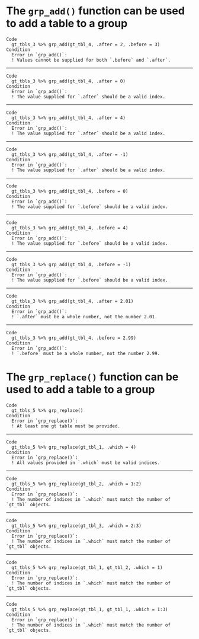 # The `grp_add()` function can be used to add a table to a group

    Code
      gt_tbls_3 %>% grp_add(gt_tbl_4, .after = 2, .before = 3)
    Condition
      Error in `grp_add()`:
      ! Values cannot be supplied for both `.before` and `.after`.

---

    Code
      gt_tbls_3 %>% grp_add(gt_tbl_4, .after = 0)
    Condition
      Error in `grp_add()`:
      ! The value supplied for `.after` should be a valid index.

---

    Code
      gt_tbls_3 %>% grp_add(gt_tbl_4, .after = 4)
    Condition
      Error in `grp_add()`:
      ! The value supplied for `.after` should be a valid index.

---

    Code
      gt_tbls_3 %>% grp_add(gt_tbl_4, .after = -1)
    Condition
      Error in `grp_add()`:
      ! The value supplied for `.after` should be a valid index.

---

    Code
      gt_tbls_3 %>% grp_add(gt_tbl_4, .before = 0)
    Condition
      Error in `grp_add()`:
      ! The value supplied for `.before` should be a valid index.

---

    Code
      gt_tbls_3 %>% grp_add(gt_tbl_4, .before = 4)
    Condition
      Error in `grp_add()`:
      ! The value supplied for `.before` should be a valid index.

---

    Code
      gt_tbls_3 %>% grp_add(gt_tbl_4, .before = -1)
    Condition
      Error in `grp_add()`:
      ! The value supplied for `.before` should be a valid index.

---

    Code
      gt_tbls_3 %>% grp_add(gt_tbl_4, .after = 2.01)
    Condition
      Error in `grp_add()`:
      ! `.after` must be a whole number, not the number 2.01.

---

    Code
      gt_tbls_3 %>% grp_add(gt_tbl_4, .before = 2.99)
    Condition
      Error in `grp_add()`:
      ! `.before` must be a whole number, not the number 2.99.

# The `grp_replace()` function can be used to add a table to a group

    Code
      gt_tbls_5 %>% grp_replace()
    Condition
      Error in `grp_replace()`:
      ! At least one gt table must be provided.

---

    Code
      gt_tbls_5 %>% grp_replace(gt_tbl_1, .which = 4)
    Condition
      Error in `grp_replace()`:
      ! All values provided in `.which` must be valid indices.

---

    Code
      gt_tbls_5 %>% grp_replace(gt_tbl_2, .which = 1:2)
    Condition
      Error in `grp_replace()`:
      ! The number of indices in `.which` must match the number of `gt_tbl` objects.

---

    Code
      gt_tbls_5 %>% grp_replace(gt_tbl_3, .which = 2:3)
    Condition
      Error in `grp_replace()`:
      ! The number of indices in `.which` must match the number of `gt_tbl` objects.

---

    Code
      gt_tbls_5 %>% grp_replace(gt_tbl_1, gt_tbl_2, .which = 1)
    Condition
      Error in `grp_replace()`:
      ! The number of indices in `.which` must match the number of `gt_tbl` objects.

---

    Code
      gt_tbls_5 %>% grp_replace(gt_tbl_1, gt_tbl_1, .which = 1:3)
    Condition
      Error in `grp_replace()`:
      ! The number of indices in `.which` must match the number of `gt_tbl` objects.

